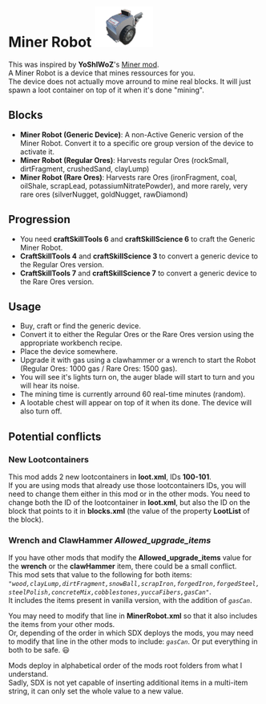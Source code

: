<!--Read this in github to have all the visuals and formatting: https://github.com/manux32/7dtdSdxMods/tree/master/Manux_MinerRobot-->
# Miner Robot ![miner](Icons/minerGeneric.png)

This was inspired by **YoShIWoZ**'s [Miner mod](https://7daystodie.com/forums/showthread.php?47379-Miner).  
A Miner Robot is a device that mines ressources for you.  
The device does not actually move arround to mine real blocks. It will just spawn a loot container on top of it when it's done "mining".

## Blocks
- **Miner Robot (Generic Device)**: A non-Active Generic version of the Miner Robot. Convert it to a specific ore group version of the device to activate it.
- **Miner Robot (Regular Ores)**: Harvests regular Ores (rockSmall, dirtFragment, crushedSand, clayLump)
- **Miner Robot (Rare Ores)**: Harvests rare Ores (ironFragment, coal, oilShale, scrapLead, potassiumNitratePowder), and more rarely, very rare ores (silverNugget, goldNugget, rawDiamond)

## Progression
- You need **craftSkillTools 6** and **craftSkillScience 6** to craft the Generic Miner Robot.
- **CraftSkillTools 4** and **craftSkillScience 3** to convert a generic device to the Regular Ores version.
- **CraftSkillTools 7** and **craftSkillScience 7** to convert a generic device to the Rare Ores version.

## Usage
- Buy, craft or find the generic device.
- Convert it to either the Regular Ores or the Rare Ores version using the appropriate workbench recipe.
- Place the device somewhere.
- Upgrade it with gas using a clawhammer or a wrench to start the Robot (Regular Ores: 1000 gas / Rare Ores: 1500 gas). 
- You will see it's lights turn on, the auger blade will start to turn and you will hear its noise.
- The mining time is currently arround 60 real-time minutes (random).
- A lootable chest will appear on top of it when its done. The device will also turn off. 

## Potential conflicts
### New Lootcontainers
This mod adds 2 new lootcontainers in **loot.xml**, IDs **100-101**.  
If you are using mods that already use those lootcontainers IDs, you will need to change them either in this mod or in the other mods. You need to change both the ID of the lootcontainer in **loot.xml**, but also the ID on the block that points to it in **blocks.xml** (the value of the property **LootList** of the block).

### Wrench and ClawHammer _Allowed_upgrade_items_
If you have other mods that modify the **Allowed_upgrade_items** value for the **wrench** or the **clawHammer** item, there could be a small conflict.  
This mod sets that value to the following for both items: *```"wood,clayLump,dirtFragment,snowBall,scrapIron,forgedIron,forgedSteel,steelPolish,concreteMix,cobblestones,yuccaFibers,gasCan"```*.  
It includes the items present in vanilla version, with the addition of *```gasCan```*.  

You may need to modify that line in **MinerRobot.xml** so that it also includes the items from your other mods.  
Or, depending of the order in which SDX deploys the mods, you may need to modify that line in the other mods to include: *```gasCan```*. Or put everything in both to be safe. :smiley:  

Mods deploy in alphabetical order of the mods root folders from what I understand.  
Sadly, SDX is not yet capable of inserting additional items in a multi-item string, it can only set the whole value to a new value.

